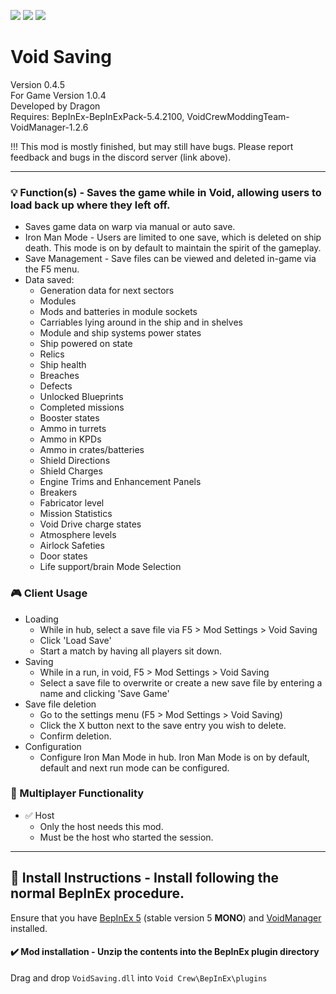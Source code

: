 [![](https://img.shields.io/badge/-Void_Crew_Modding_Team-111111?style=just-the-label&logo=github&labelColor=24292f)](https://github.com/Void-Crew-Modding-Team)
![](https://img.shields.io/badge/Game%20Version-1.0.4-111111?style=flat&labelColor=24292f&color=111111)
[![](https://img.shields.io/discord/1180651062550593536.svg?&logo=discord&logoColor=ffffff&style=flat&label=Discord&labelColor=24292f&color=111111)](https://discord.gg/g2u5wpbMGu "Void Crew Modding Discord")

# Void Saving

Version 0.4.5  
For Game Version 1.0.4  
Developed by Dragon  
Requires:  BepInEx-BepInExPack-5.4.2100, VoidCrewModdingTeam-VoidManager-1.2.6

!!! This mod is mostly finished, but may still have bugs. Please report feedback and bugs in the discord server (link above).

---------------------

### 💡 Function(s) - Saves the game while in Void, allowing users to load back up where they left off.

- Saves game data on warp via manual or auto save.
- Iron Man Mode - Users are limited to one save, which is deleted on ship death. This mode is on by default to maintain the spirit of the gameplay.
- Save Management - Save files can be viewed and deleted in-game via the F5 menu.
- Data saved: 
  - Generation data for next sectors
  - Modules
  - Mods and batteries in module sockets
  - Carriables lying around in the ship and in shelves
  - Module and ship systems power states
  - Ship powered on state
  - Relics
  - Ship health
  - Breaches
  - Defects
  - Unlocked Blueprints
  - Completed missions
  - Booster states
  - Ammo in turrets
  - Ammo in KPDs
  - Ammo in crates/batteries
  - Shield Directions
  - Shield Charges
  - Engine Trims and Enhancement Panels
  - Breakers
  - Fabricator level
  - Mission Statistics
  - Void Drive charge states
  - Atmosphere levels
  - Airlock Safeties
  - Door states
  - Life support/brain Mode Selection

### 🎮 Client Usage

- Loading
  - While in hub, select a save file via F5 > Mod Settings > Void Saving
  - Click 'Load Save'
  - Start a match by having all players sit down.
- Saving
  - While in a run, in void, F5 > Mod Settings > Void Saving
  - Select a save file to overwrite or create a new save file by entering a name and clicking 'Save Game'
- Save file deletion
  - Go to the settings menu (F5 > Mod Settings > Void Saving)
  - Click the X button next to the save entry you wish to delete.
  - Confirm deletion.
- Configuration
  - Configure Iron Man Mode in hub. Iron Man Mode is on by default, default and next run mode can be configured.

### 👥 Multiplayer Functionality

- ✅ Host
  - Only the host needs this mod.
  - Must be the host who started the session.

---------------------

## 🔧 Install Instructions - **Install following the normal BepInEx procedure.**

Ensure that you have [BepInEx 5](https://thunderstore.io/c/void-crew/p/BepInEx/BepInExPack/) (stable version 5 **MONO**) and [VoidManager](https://thunderstore.io/c/void-crew/p/VoidCrewModdingTeam/VoidManager/) installed.

#### ✔️ Mod installation - **Unzip the contents into the BepInEx plugin directory**

Drag and drop `VoidSaving.dll` into `Void Crew\BepInEx\plugins`
